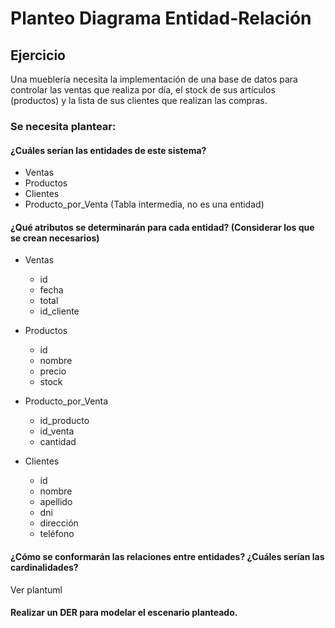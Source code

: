 # Planteo Diagrama Entidad-Relación

## Ejercicio

Una mueblería necesita la implementación de una base de datos para controlar las ventas que realiza
por día, el stock de sus artículos (productos) y la lista de sus clientes que realizan las compras.

### Se necesita plantear:
  
#### ¿Cuáles serían las entidades de este sistema?
- Ventas
- Productos
- Clientes
- Producto_por_Venta (Tabla intermedia, no es una entidad)

#### ¿Qué atributos se determinarán para cada entidad? (Considerar los que se crean necesarios)
 
- Ventas
  - id
  - fecha
  - total
  - id_cliente


- Productos
  - id
  - nombre
  - precio
  - stock


- Producto_por_Venta
  - id_producto
  - id_venta
  - cantidad


- Clientes
  - id
  - nombre
  - apellido
  - dni
  - dirección
  - teléfono

#### ¿Cómo se conformarán las relaciones entre entidades? ¿Cuáles serían las cardinalidades?
Ver plantuml

#### Realizar un DER para modelar el escenario planteado.

